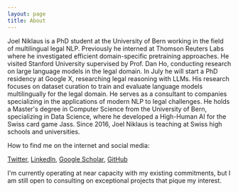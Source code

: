 ```yaml
---
layout: page
title: About
---
```


Joel Niklaus is a PhD student at the University of Bern working in the field of multilingual legal NLP. Previously he
interned at Thomson Reuters Labs where he investigated efficient domain-specific pretraining approaches. He visited
Stanford University supervised by Prof. Dan Ho, conducting research on large language models in the legal domain. In
July he will start a PhD residency at Google X, researching legal reasoning with LLMs. His research focuses on dataset
curation to train and evaluate language models multilingually for the legal domain. He serves as a consultant to
companies specializing in the applications of modern NLP to legal challenges. He holds a Master's degree in Computer
Science from the University of Bern, specializing in Data Science, where he developed a High-Human AI for the Swiss card
game Jass. Since 2016, Joel Niklaus is teaching at Swiss high schools and universities.

How to find me on the internet and social media:

<!-- TODO make buttons with icons also for publications
<a href="https://twitter.com/joelniklaus">
<img src="/public/icons/twitter.svg" alt="Twitter Logo" style="display: inline; margin-right: 10px;"/>
joelniklaus
</a>
-->

[Twitter](https://twitter.com/joelniklaus), [LinkedIn](https://www.linkedin.com/in/joelniklaus/), [Google Scholar](https://scholar.google.com/citations?user=qJ8iricAAAAJ&hl=de&oi=ao), [GitHub](https://github.com/JoelNiklaus)

I'm currently operating at near capacity with my existing commitments, but I am still open to consulting on exceptional
projects that pique my interest.